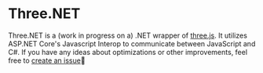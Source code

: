# Three.NET
Three.NET is a (work in progress on a) .NET wrapper of [three.js](https://threejs.org). It utilizes ASP.NET Core's Javascript Interop to communicate between JavaScript and C#. If you have any ideas about optimizations or other improvements, feel free to [create an issue](https://github.com/JonathanBout/Three.NET/issues/new/choose)🙂
